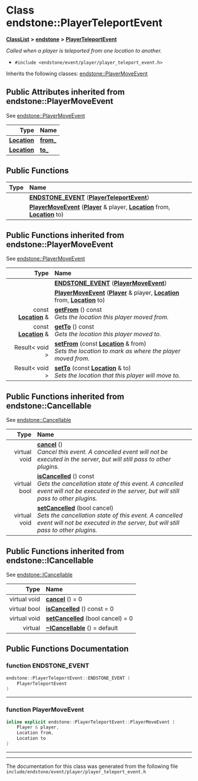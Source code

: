 

# Class endstone::PlayerTeleportEvent



[**ClassList**](annotated.md) **>** [**endstone**](namespaceendstone.md) **>** [**PlayerTeleportEvent**](classendstone_1_1PlayerTeleportEvent.md)



_Called when a player is teleported from one location to another._ 

* `#include <endstone/event/player/player_teleport_event.h>`



Inherits the following classes: [endstone::PlayerMoveEvent](classendstone_1_1PlayerMoveEvent.md)
































## Public Attributes inherited from endstone::PlayerMoveEvent

See [endstone::PlayerMoveEvent](classendstone_1_1PlayerMoveEvent.md)

| Type | Name |
| ---: | :--- |
|  [**Location**](classendstone_1_1Location.md) | [**from\_**](classendstone_1_1PlayerMoveEvent.md#variable-from_)  <br> |
|  [**Location**](classendstone_1_1Location.md) | [**to\_**](classendstone_1_1PlayerMoveEvent.md#variable-to_)  <br> |






























































## Public Functions

| Type | Name |
| ---: | :--- |
|   | [**ENDSTONE\_EVENT**](#function-endstone_event) ([**PlayerTeleportEvent**](classendstone_1_1PlayerTeleportEvent.md)) <br> |
|   | [**PlayerMoveEvent**](#function-playermoveevent) ([**Player**](classendstone_1_1Player.md) & player, [**Location**](classendstone_1_1Location.md) from, [**Location**](classendstone_1_1Location.md) to) <br> |


## Public Functions inherited from endstone::PlayerMoveEvent

See [endstone::PlayerMoveEvent](classendstone_1_1PlayerMoveEvent.md)

| Type | Name |
| ---: | :--- |
|   | [**ENDSTONE\_EVENT**](classendstone_1_1PlayerMoveEvent.md#function-endstone_event) ([**PlayerMoveEvent**](classendstone_1_1PlayerMoveEvent.md)) <br> |
|   | [**PlayerMoveEvent**](classendstone_1_1PlayerMoveEvent.md#function-playermoveevent) ([**Player**](classendstone_1_1Player.md) & player, [**Location**](classendstone_1_1Location.md) from, [**Location**](classendstone_1_1Location.md) to) <br> |
|  const [**Location**](classendstone_1_1Location.md) & | [**getFrom**](classendstone_1_1PlayerMoveEvent.md#function-getfrom) () const<br>_Gets the location this player moved from._  |
|  const [**Location**](classendstone_1_1Location.md) & | [**getTo**](classendstone_1_1PlayerMoveEvent.md#function-getto) () const<br>_Gets the location this player moved to._  |
|  Result&lt; void &gt; | [**setFrom**](classendstone_1_1PlayerMoveEvent.md#function-setfrom) (const [**Location**](classendstone_1_1Location.md) & from) <br>_Sets the location to mark as where the player moved from._  |
|  Result&lt; void &gt; | [**setTo**](classendstone_1_1PlayerMoveEvent.md#function-setto) (const [**Location**](classendstone_1_1Location.md) & to) <br>_Sets the location that this player will move to._  |


## Public Functions inherited from endstone::Cancellable

See [endstone::Cancellable](classendstone_1_1Cancellable.md)

| Type | Name |
| ---: | :--- |
| virtual void | [**cancel**](classendstone_1_1Cancellable.md#function-cancel) () <br>_Cancel this event. A cancelled event will not be executed in the server, but will still pass to other plugins._  |
| virtual bool | [**isCancelled**](classendstone_1_1Cancellable.md#function-iscancelled) () const<br>_Gets the cancellation state of this event. A cancelled event will not be executed in the server, but will still pass to other plugins._  |
| virtual void | [**setCancelled**](classendstone_1_1Cancellable.md#function-setcancelled) (bool cancel) <br>_Sets the cancellation state of this event. A cancelled event will not be executed in the server, but will still pass to other plugins._  |


## Public Functions inherited from endstone::ICancellable

See [endstone::ICancellable](classendstone_1_1ICancellable.md)

| Type | Name |
| ---: | :--- |
| virtual void | [**cancel**](classendstone_1_1ICancellable.md#function-cancel) () = 0<br> |
| virtual bool | [**isCancelled**](classendstone_1_1ICancellable.md#function-iscancelled) () const = 0<br> |
| virtual void | [**setCancelled**](classendstone_1_1ICancellable.md#function-setcancelled) (bool cancel) = 0<br> |
| virtual  | [**~ICancellable**](classendstone_1_1ICancellable.md#function-icancellable) () = default<br> |










































































































## Public Functions Documentation




### function ENDSTONE\_EVENT 

```C++
endstone::PlayerTeleportEvent::ENDSTONE_EVENT (
    PlayerTeleportEvent
) 
```




<hr>



### function PlayerMoveEvent 

```C++
inline explicit endstone::PlayerTeleportEvent::PlayerMoveEvent (
    Player & player,
    Location from,
    Location to
) 
```




<hr>

------------------------------
The documentation for this class was generated from the following file `include/endstone/event/player/player_teleport_event.h`

